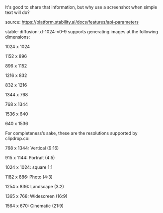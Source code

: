 It's good to share that information, but why use a screenshot when simple text will do?

source: https://platform.stability.ai/docs/features/api-parameters

stable-diffusion-xl-1024-v0-9 supports generating images at the following dimensions:

1024 x 1024

1152 x 896

896 x 1152

1216 x 832

832 x 1216

1344 x 768

768 x 1344

1536 x 640

640 x 1536

For completeness’s sake, these are the resolutions supported by clipdrop.co:

768 x 1344: Vertical (9:16)

915 x 1144: Portrait (4:5)

1024 x 1024: square 1:1

1182 x 886: Photo (4:3)

1254 x 836: Landscape (3:2)

1365 x 768: Widescreen (16:9)

1564 x 670: Cinematic (21:9)